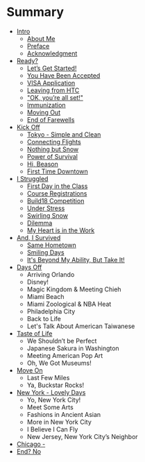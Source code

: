 # Summary

* [Intro](README.md)
    * [About Me](chap/00_intro/about.md)
    * [Preface](chap/00_intro/preface.md)
    * [Acknowledgment](chap/00_intro/acknowledgment.md)
* [Ready?](chap/01_ready/00_ready.md)
    * [Let’s Get Started!](chap/01_ready/01_get_started.md)
    * [You Have Been Accepted](chap/01_ready/02_accepted.md)
    * [VISA Application](chap/01_ready/03_visa.md)
    * [Leaving from HTC](chap/01_ready/04_htc.md)
    * ["OK, you’re all set!"](chap/01_ready/05_allset.md)
    * [Immunization](chap/01_ready/06_immunization.md)
    * [Moving Out](chap/01_ready/07_moveout.md)
    * [End of Farewells](chap/01_ready/08_endoffarewells.md)
* [Kick Off](chap/02_kickoff/00_kickoff.md)
    * [Tokyo - Simple and Clean](chap/02_kickoff/01_tokyo.md)
    * [Connecting Flights](chap/02_kickoff/02_flights.md)
    * [Nothing but Snow](chap/02_kickoff/03_butsnow.md)
    * [Power of Survival](chap/02_kickoff/04_survival.md)
    * [Hi, Beason](chap/02_kickoff/05_beason.md)
    * [First Time Downtown](chap/02_kickoff/06_downtown.md)
* [I Struggled](chap/03_struggled/00_struggled.md)
    * [First Day in the Class](chap/03_struggled/01_firstclass.md)
    * [Course Registrations](chap/03_struggled/02_registrations.md)
    * [Build18 Competition](chap/03_struggled/03_build18.md)
    * [Under Stress](chap/03_struggled/04_stress.md)
    * [Swirling Snow](chap/03_struggled/05_snow.md)
    * [Dilemma](chap/03_struggled/06_dilemma.md)
    * [My Heart is in the Work](chap/03_struggled/07_heart.md)
* [And, I Survived](chap/04_survive/00_survive.md)
    * [Same Hometown](chap/04_survive/01_hometown.md)
    * [Smiling Days](chap/04_survive/02_smiling.md)
    * [It's Beyond My Ability, But Take It!](chap/04_survive/03_beyond.md)
* [Days Off]()
    * Arriving Orlando
    * Disney!
    * Magic Kingdom & Meeting Chieh
    * Miami Beach
    * Miami Zoological & NBA Heat
    * Philadelphia City
    * Back to Life
    * Let's Talk About American Taiwanese
* [Taste of Life]()
    * We Shouldn’t be Perfect
    * Japanese Sakura in Washington
    * Meeting American Pop Art
    * Oh, We Got Museums!
* [Move On]()
    * Last Few Miles
    * Ya, Buckstar Rocks!
* [New York - Lovely Days]()
    * Yo, New York City!
    * Meet Some Arts
    * Fashions in Ancient Asian
    * More in New York City
    * I Believe I Can Fly
    * New Jersey, New York City’s Neighbor
* [Chicago - ]()
* [End? No](chap/end/end.md)
